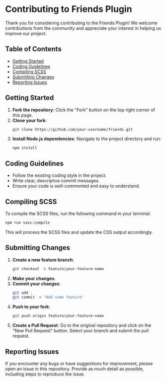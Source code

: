 # Contributing to Friends Plugin

Thank you for considering contributing to the Friends Plugin! We welcome contributions from the community and appreciate your interest in helping us improve our project.

## Table of Contents

- [Getting Started](#getting-started)
- [Coding Guidelines](#coding-guidelines)
- [Compiling SCSS](#compiling-scss)
- [Submitting Changes](#submitting-changes)
- [Reporting Issues](#reporting-issues)

## Getting Started

1. **Fork the repository**: Click the "Fork" button on the top right corner of this page.
2. **Clone your fork**:
   ```bash
   git clone https://github.com/your-username/friends.git
   ```
3. **Install Node.js dependencies**:
   Navigate to the project directory and run:
   ```bash
   npm install
   ```

## Coding Guidelines

- Follow the existing coding style in the project.
- Write clear, descriptive commit messages.
- Ensure your code is well-commented and easy to understand.

## Compiling SCSS

To compile the SCSS files, run the following command in your terminal:

```bash
npm run sass:compile
```

This will process the SCSS files and update the CSS output accordingly.

## Submitting Changes

1. **Create a new feature branch**:
   ```bash
   git checkout -b feature/your-feature-name
   ```
2. **Make your changes**.
3. **Commit your changes**:
   ```bash
   git add .
   git commit -m "Add some feature"
   ```
4. **Push to your fork**:
   ```bash
   git push origin feature/your-feature-name
   ```
5. **Create a Pull Request**: Go to the original repository and click on the "New Pull Request" button. Select your branch and submit the pull request.

## Reporting Issues

If you encounter any bugs or have suggestions for improvement, please open an issue in this repository. Provide as much detail as possible, including steps to reproduce the issue.

